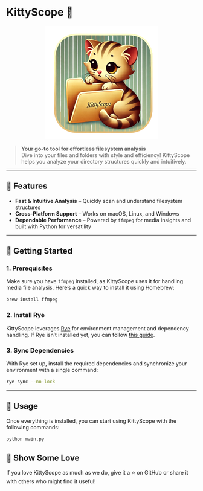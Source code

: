 # KittyScope 🐾

<div align=center>
    <img src="./src/kittyscope/assets/icons/app_icon.png" width=300>
</div>

> **Your go-to tool for effortless filesystem analysis**  
> Dive into your files and folders with style and efficiency! KittyScope helps you analyze your directory structures quickly and intuitively.

---

## 🌟 Features

- **Fast & Intuitive Analysis** – Quickly scan and understand filesystem structures
- **Cross-Platform Support** – Works on macOS, Linux, and Windows
- **Dependable Performance** – Powered by `ffmpeg` for media insights and built with Python for versatility

---

## 🚀 Getting Started

### 1. Prerequisites

Make sure you have `ffmpeg` installed, as KittyScope uses it for handling media file analysis. Here’s a quick way to install it using Homebrew:

```bash
brew install ffmpeg
```

### 2. Install Rye

KittyScope leverages [Rye](https://rye.astral.sh/guide/installation/) for environment management and dependency handling. If Rye isn’t installed yet, you can follow [this guide](https://rye.astral.sh/guide/installation/).

### 3. Sync Dependencies

With Rye set up, install the required dependencies and synchronize your environment with a single command:

```bash
rye sync --no-lock
```

---

## 🔧 Usage

Once everything is installed, you can start using KittyScope with the following commands:

```bash
python main.py
```

## 🐾 Show Some Love

If you love KittyScope as much as we do, give it a ⭐ on GitHub or share it with others who might find it useful!
